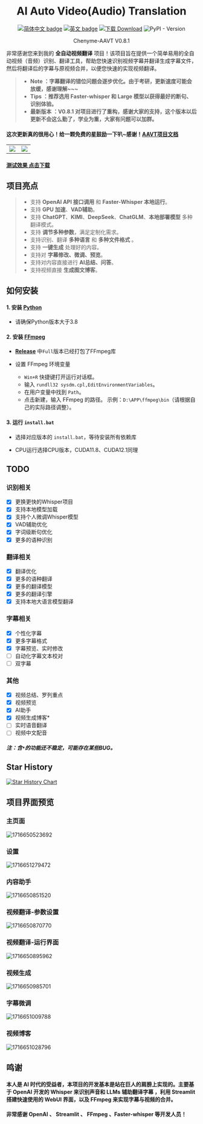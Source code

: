 <div align="center">
  
# AI Auto Video(Audio) Translation 



[![简体中文 badge](https://img.shields.io/badge/%E7%AE%80%E4%BD%93%E4%B8%AD%E6%96%87-Simplified%20Chinese-blue)](./README.md)
[![英文 badge](https://img.shields.io/badge/%E8%8B%B1%E6%96%87-English-blue)](./README-EN.md)
[![下载 Download](https://img.shields.io/github/downloads/Chenyme/Chenyme-AAVT/total.svg?style=flat-square)](https://github.com/Chenyme/Chenyme-AAVT/releases)
![PyPI - Version](https://img.shields.io/pypi/v/AAVT)

Chenyme-AAVT V0.8.1
</div>


非常感谢您来到我的 **全自动视频翻译** 项目！该项目旨在提供一个简单易用的全自动视频（音频）识别、翻译工具，帮助您快速识别视频字幕并翻译生成字幕文件，然后将翻译后的字幕与原视频合并，以便您快速的实现视频翻译。


> - **Note ：字幕翻译的错位问题会逐步优化。由于考研，更新速度可能会放缓，感谢理解~~~**
> - **Tips ：推荐选用 Faster-whisper 和 Large 模型以获得最好的断句、识别体验。**
> - **最新版本 ：V0.8.1 对项目进行了重构，感谢大家的支持，这个版本以后更新不会这么勤了，学业为重，大家有问题可以加群。**

#### 这次更新真的很用心！给一颗免费的星鼓励一下叭~感谢！[AAVT项目文档](https://zwho5v3j233.feishu.cn/wiki/OGcrwinzhi88MkkvEMVcLkDgnzc?from=from_copylink)

<table>
  <tr>
    <td><img src="https://github.com/Chenyme/Chenyme-AAVT/assets/118253778/6641bdc9-02dc-437c-8cc1-160526da162e" /></td>
    <td><img src="https://github.com/Chenyme/Chenyme-AAVT/assets/118253778/b20ddf3c-34c7-460b-bf98-fe66d856c6be" /></td>
  </tr>
</table>

#### [测试效果 点击下载](https://github.com/Chenyme/Chenyme-AAVT/blob/main/public/test_vedio.mp4?raw=true)

## 项目亮点
> *   支持 **OpenAI API 接口调用** 和 **Faster-Whisper 本地运行**。
> *   支持 **GPU 加速**、**VAD辅助**。
> *   支持 **ChatGPT**、**KIMI**、**DeepSeek**、**ChatGLM**、**本地部署模型** 多种翻译模式。
> *   支持 **调节多种参数**，满足定制化需求。
> *   支持识别、翻译 **多种语言** 和 **多种文件格式** 。
> *   支持 **一键生成** 处理好的内容。
> *   支持对 **字幕修改、微调、预览**。
> *   支持对内容直接进行 **AI总结、问答**。
> *   支持视频直接 **生成图文博客**。


## 如何安装

#### 1. 安装 [Python](https://www.python.org/downloads/)

- 请确保Python版本大于3.8

#### 2. 安装 [FFmpeg](https://www.ffmpeg.org/download.html)

- [**Release**](https://github.com/Chenyme/Chenyme-AAVT/releases) 中`Full`版本已经打包了FFmpeg库
 
- 设置 FFmpeg 环境变量
  
  - `Win+R` 快捷键打开运行对话框。
  - 输入 `rundll32 sysdm.cpl,EditEnvironmentVariables`。
  - 在用户变量中找到 `Path`。
  - 点击新建，输入 FFmpeg 的路径。 示例：`D:\APP\ffmpeg\bin`（请根据自己的实际路径调整）。

#### 3. 运行 `install.bat`

- 选择对应版本的 `install.bat`，等待安装所有依赖库
  
- CPU运行选择CPU版本，CUDA11.8、CUDA12.1同理

## TODO


### 识别相关
- [x] 更换更快的Whisper项目
- [x] 支持本地模型加载
- [x] 支持个人微调Whisper模型
- [x] VAD辅助优化
- [x] 字词级断句优化
- [x] 更多的语种识别

### 翻译相关
- [x] 翻译优化
- [x] 更多的语种翻译
- [x] 更多的翻译模型
- [x] 更多的翻译引擎
- [x] 支持本地大语言模型翻译

### 字幕相关
- [x] 个性化字幕
- [x] 更多字幕格式
- [x] 字幕预览、实时修改
- [ ] 自动化字幕文本校对
- [ ] 双字幕

### 其他
- [x] 视频总结、罗列重点
- [x] 视频预览
- [x] AI助手
- [x] 视频生成博客*
- [ ] 实时语音翻译
- [ ] 视频中文配音

##### 注：含`*`的功能还不稳定，可能存在某些BUG。

## Star History

[![Star History Chart](https://api.star-history.com/svg?repos=Chenyme/Chenyme-AAVT&type=Timeline)](https://star-history.com/#Chenyme/Chenyme-AAVT&Timeline)

## 项目界面预览

### 主页面

![1716650523692](https://github.com/Chenyme/Chenyme-AAVT/assets/118253778/17499b5b-7529-40a9-8fa5-3adeb7ff2501)


### 设置

![1716651279472](https://github.com/Chenyme/Chenyme-AAVT/assets/118253778/cf669a85-f844-4e1a-aa3d-09db8d2c24d5)


### 内容助手

![1716650851520](https://github.com/Chenyme/Chenyme-AAVT/assets/118253778/4453d543-7387-44be-95f7-badf33bbb084)


### 视频翻译-参数设置

![1716650870770](https://github.com/Chenyme/Chenyme-AAVT/assets/118253778/ae91cade-5791-4b49-9119-34e863985331)

### 视频翻译-运行界面

![1716650895962](https://github.com/Chenyme/Chenyme-AAVT/assets/118253778/658580c9-2132-4b14-a9fe-b771eec27391)

### 视频生成

![1716650985701](https://github.com/Chenyme/Chenyme-AAVT/assets/118253778/04bdf745-7ece-4c8b-a97b-f779b632dbc3)


### 字幕微调

![1716651009788](https://github.com/Chenyme/Chenyme-AAVT/assets/118253778/33a02ef5-7386-4f34-ba0b-8947f17b78e3)


### 视频博客

![1716651028796](https://github.com/Chenyme/Chenyme-AAVT/assets/118253778/21d3d801-35ce-49d4-9661-c508c61f3ca1)

## 鸣谢

#### 本人是 AI 时代的受益者，本项目的开发基本是站在巨人的肩膀上实现的。主要基于 OpenAI 开发的 Whisper 来识别声音和 LLMs 辅助翻译字幕 ，利用 Streamlit 搭建快速使用的 WebUI 界面，以及 FFmpeg 来实现字幕与视频的合并。
#### 非常感谢 OpenAI 、 Streamlit 、 FFmpeg 、Faster-whisper 等开发人员！
